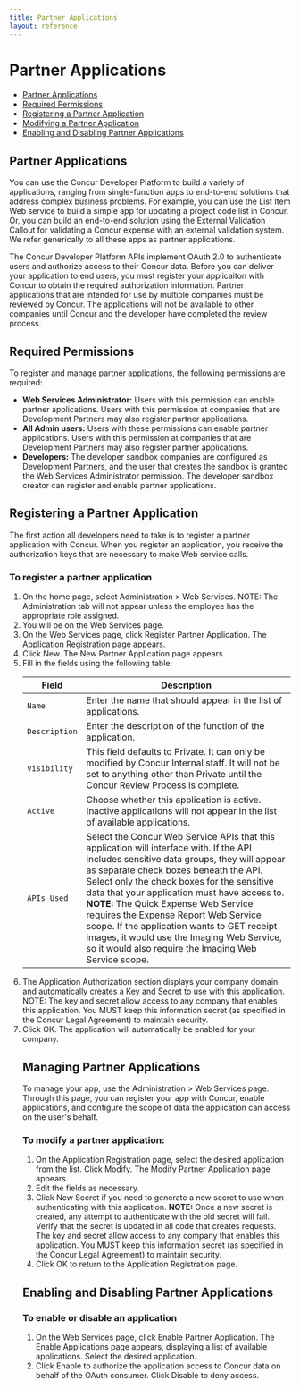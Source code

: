 ```yaml
---
title: Partner Applications
layout: reference
---
```



# Partner Applications

* [Partner Applications](#method1)
* [Required Permissions](#methodA)
* [Registering a Partner Application](#method2)
* [Modifying a Partner Application](#method3)
* [Enabling and Disabling Partner Applications](#method4)



## <a name="method1"></a>Partner Applications

You can use the Concur Developer Platform to build a variety of applications, ranging from single-function apps to end-to-end solutions that address complex business problems. For example, you can use the List Item Web service to build a simple app for updating a project code list in Concur. Or, you can build an end-to-end solution using the External Validation Callout for validating a Concur expense with an external validation system. We refer generically to all these apps as partner applications.  

The Concur Developer Platform APIs implement OAuth 2.0 to authenticate users and authorize access to their Concur data. Before you can deliver your application to end users, you must register your applicaiton with Concur to obtain the required authorization information. Partner applications that are intended for use by multiple companies must be reviewed by Concur. The applications will not be available to other companies until Concur and the developer have completed the review process.

## <a name="methodA"></a>Required Permissions

To register and manage partner applications, the following permissions are required:

* **Web Services Administrator:** Users with this permission can enable partner applications. Users with this permission at companies that are Development Partners may also register partner applications.  
* **All Admin users:** Users with these permissions can enable partner applications. Users with this permission at companies that are Development Partners may also register partner applications.  
* **Developers:** The developer sandbox companies are configured as Development Partners, and the user that creates the sandbox is granted the Web Services Administrator permission. The developer sandbox creator can register and enable partner applications.  


## <a name="method2"></a>Registering a Partner Application

The first action all developers need to take is to register a partner application with Concur. When you register an application, you receive the authorization keys that are necessary to make Web service calls.  

### To register a partner application

<ol>
<li>On the home page, select Administration > Web Services. NOTE: The Administration tab will not appear unless the employee has the appropriate role assigned.</li>
<li>You will be on the Web Services page.</li>
<li>On the Web Services page, click Register Partner Application. The Application Registration page appears.</li>
<li>Click New. The New Partner Application page appears.</li>
<li>Fill in the fields using the following table:</li>  


Field | Description
-----|------
`Name`	| Enter the name that should appear in the list of applications.
`Description` | Enter the description of the function of the application.
`Visibility` | This field defaults to Private. It can only be modified by Concur Internal staff. It will not be set to anything other than Private until the Concur Review Process is complete.
`Active` | Choose whether this application is active. Inactive applications will not appear in the list of available applications.
`APIs Used` | Select the Concur Web Service APIs that this application will interface with. If the API includes sensitive data groups, they will appear as separate check boxes beneath the API. Select only the check boxes for the sensitive data that your application must have access to. **NOTE:** The Quick Expense Web Service requires the Expense Report Web Service scope. If the application wants to GET receipt images, it would use the Imaging Web Service, so it would also require the Imaging Web Service scope.

<li> The Application Authorization section displays your company domain and automatically creates a Key and Secret to use with this application. NOTE: The key and secret allow access to any company that enables this application. You MUST keep this information secret (as specified in the Concur Legal Agreement) to maintain security.</li>
<li>Click OK. The application will automatically be enabled for your company.</li>


## <a name="method3"></a>Managing Partner Applications

To manage your app, use the Administration > Web Services page. Through this page, you can register your app with Concur, enable applications, and configure the scope of data the application can access on the user's behalf.

### To modify a partner application:  

1. On the Application Registration page, select the desired application from the list. Click Modify. The Modify Partner Application page appears.
2. Edit the fields as necessary.
3. Click New Secret if you need to generate a new secret to use when authenticating with this application. **NOTE:** Once a new secret is created, any attempt to authenticate with the old secret will fail. Verify that the secret is updated in all code that creates requests. The key and secret allow access to any company that enables this application. You MUST keep this information secret (as specified in the Concur Legal Agreement) to maintain security.
4. Click OK to return to the Application Registration page.


## <a name="method4"></a>Enabling and Disabling Partner Applications

### To enable or disable an application  

1. On the Web Services page, click Enable Partner Application. The Enable Applications page appears, displaying a list of available applications. Select the desired application.
2. Click Enable to authorize the application access to Concur data on behalf of the OAuth consumer. Click Disable to deny access.
